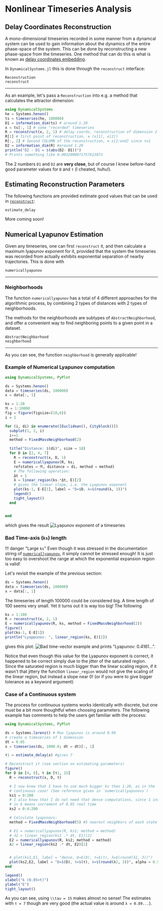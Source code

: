 # Nonlinear Timeseries Analysis
## Delay Coordinates Reconstruction
A mono-dimensional timeseries recorded in some manner from a dynamcal system can be used to gain information about the dynamics of the entire phase-space of the system. This can be done by reconstructing a new phase-space from the timeseries. One method that can do this is
what is known as [delay coordinates embedding](https://en.wikipedia.org/wiki/Takens%27_theorem).

In `DynamicalSystems.jl` this is done through the `reconstruct` interface:
```@docs
Reconstruction
reconstruct
```
---
As an example, let's pass a `Reconstruction` into e.g. a method that calculates the
attractor dimension:
```julia
using DynamicalSystems
he = Systems.henon()
ts = timeseries(he, 100000)
D1 = information_dim(ts) # around 1.20
x = ts[:, 1] # some "recorded" timeseries
R = reconstruct(x, 2, 1) # delay coords. reconstruction of dimension 2 and delay 1
R[1] # first point of reconstruction, ≡ (x[1], x[2])
R[:, 2] # Second COLUMN of the reconstruction, ≡ x[2:end] since τ=1
D2 = information_dim(R) #around 1.20
println("D2 - D1 = $(abs(D2- D1))")
# Prints something like 0.0032000971757613073
```
The 2 numbers `D1` and `D2` are **very close**, but of course I knew before-hand good parameter values for `D` and `τ` (I cheated, huhu!).

## Estimating Reconstruction Parameters
The following functions are provided estimate good values that can be used in
[`reconstruct`](@ref):
```
estimate_delay
```
More coming soon!

## Numerical Lyapunov Estimation
Given any timeseries, one can first `reconstruct` it, and then calculate a maximum
lyapunov exponent for it, provided that the system the timeseries was recorded
from actually exhibits exponential separation of nearby trajectories. This is done
with
```@docs
numericallyapunov
```
---
### Neighborhoods
The function `numericallyapunov` has a total of 4 different approaches for the algorithmic process, by
combining 2 types of distances with 2 types of neighborhoods.

The methods for the neighborhoods are subtypes of `AbstractNeighborhood`, and offer
a convenient way to find neighboring points to a given point in a dataset.
```@docs
AbstractNeighborhood
neighborhood
```
---
As you can see, the function `neighborhood` is generally applicable!

### Example of Numerical Lyapunov computation
```julia
using DynamicalSystems, PyPlot

ds = Systems.henon()
data = timeseries(ds, 100000)
x = data[:, 1]

ks = 1:20
ℜ = 1:10000
fig = figure(figsize=(10,6))
i = 1

for (i, di) in enumerate([Euclidean(), Cityblock()])
  subplot(1, 2, i)
  i+=1
  method = FixedMassNeighborhood(2)

  title("Distance: $(di)", size = 18)
  for D in [2, 4, 7]
    R = reconstruct(x, D, 1)
    E = numericallyapunov(R, ks;
    refstates = ℜ, distance = di, method = method)
    # The following operation:
    Δt = 1
    λ = linear_region(ks.*Δt, E)[2]
    # gives the linear slope, i.e. the Lyapunov exponent
    plot(ks-1, E-E[1], label = "D=$D, λ=$(round(λ, 3))")
    legend()
    tight_layout()
  end


end
```
which gives the result
![Lyapunov exponent of a timeseries](https://i.imgur.com/vbKo1vV.png)

### Bad Time-axis (`ks`) length

!!! danger "Large `ks`"
    Even though it was stressed in the documentation string of [`numericallyapunov`](@ref),
    it simply cannot be stressed enough! It is just too easy to overshoot
    the range at which the exponential expansion region is valid!

Let's revisit the example of the previous section:
```julia
ds = Systems.henon()
data = timeseries(ds, 100000)
x = data[:, 1]
```
The timeseries of length 100000 could be considered big. A time length of 100 seems
very small. Yet it turns out it is way too big! The following
```julia
ks = 1:100
R = reconstruct(x, 2, 1)
E = numericallyapunov(R, ks, method = FixedMassNeighborhood(2))
figure()
plot(ks-1, E-E[1])
println("Lyappunov: ", linear_region(ks, E)[2])
```
gives this plot:
![Bad time-vector example](https://i.imgur.com/wbpuBis.png)
and prints "Lyapunov: 0.4161...".

Notice that even though this value
for the Lyapunov exponent is correct, it happened to be correct simply due to the
jitter of the saturated region. Since the saturated region is much bigger
than the linear scaling region, if it wasn't that jittery the function
`linear_region` would not give the scaling of the linear region, but instead
a slope near 0! (or if you were to give bigger tolerance as a keyword argument)

### Case of a Continuous system
The process for continuous systems works identically with discrete, but one must be
a bit more thoughtful when choosing parameters. The following example
has comments to help the users get familiar with the process:
```julia
using DynamicalSystems, PyPlot

ds = Systems.lorenz() # Max lyapunov is around 0.90
# create a timeseries of 1 dimension
dt = 0.05
x = timeseries(ds, 1000.0; dt = dt)[:, 1]

τ1 = estimate_delay(x) #gives 7

# Reconstruct it (see section on estimating parameters)
figure()
for D in [4, 8], τ in [τ1, 15]
  R = reconstruct(x, D, τ)

  # I now know that I have to use much bigger ks than 1:20, as in the
  # continuous case! (See reference given in `numericallyapunovs`)
  ks1 = 0:200
  # I also know that I do not need that dense computations, since 1 increment
  # in k means increment of 0.05 real time
  ks2 = 0:4:200

  # Calculate lyapunovs:
  method = FixedMassNeighborhood(5) #5 nearest neighbors of each state

  # E1 = numericallyapunov(R, ks1; method = method)
  # λ1 = linear_region(ks1 .* dt, E1)[2]
  E2 = numericallyapunov(R, ks2; method = method)
  λ2 = linear_region(ks2 .* dt, E2)[2]


  # plot(ks1,E1, label = "dense, D=$(D), τ=$(τ), λ=$(round(λ1, 3))")
  plot(ks2,E2, label = "D=$(D), τ=$(τ), λ=$(round(λ2, 3))", alpha = 0.5)
end

legend()
xlabel("k (0.05×t)")
ylabel("E")
tight_layout()
```
As you can see, using ``\\tau = 15`` makes almost no sense! The estimates with
`τ = 7` though are very good (the actual value is around `λ = 0.89...`).
